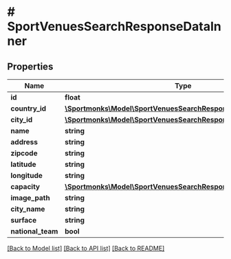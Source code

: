 # # SportVenuesSearchResponseDataInner

## Properties

Name | Type | Description | Notes
------------ | ------------- | ------------- | -------------
**id** | **float** |  | [optional]
**country_id** | [**\Sportmonks\Model\SportVenuesSearchResponseDataInnerCountryId**](SportVenuesSearchResponseDataInnerCountryId.md) |  | [optional]
**city_id** | [**\Sportmonks\Model\SportVenuesSearchResponseDataInnerCityId**](SportVenuesSearchResponseDataInnerCityId.md) |  | [optional]
**name** | **string** |  | [optional]
**address** | **string** |  | [optional]
**zipcode** | **string** |  | [optional]
**latitude** | **string** |  | [optional]
**longitude** | **string** |  | [optional]
**capacity** | [**\Sportmonks\Model\SportVenuesSearchResponseDataInnerCapacity**](SportVenuesSearchResponseDataInnerCapacity.md) |  | [optional]
**image_path** | **string** |  | [optional]
**city_name** | **string** |  | [optional]
**surface** | **string** |  | [optional]
**national_team** | **bool** |  | [optional]

[[Back to Model list]](../../README.md#models) [[Back to API list]](../../README.md#endpoints) [[Back to README]](../../README.md)
